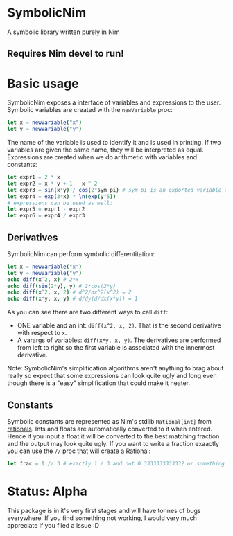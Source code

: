 # SymbolicNim
A symbolic library written purely in Nim

## Requires Nim devel to run!

# Basic usage
SymbolicNim exposes a interface of variables and expressions to the user. Symbolic variables are created with the `newVariable` proc:
```nim
let x = newVariable("x")
let y = newVariable("y")
```
The name of the variable is used to identify it and is used in printing. If two variables are given the same name, they will be interpreted as equal.
Expressions are created when we do arithmetic with variables and constants:
```nim
let expr1 = 2 * x
let expr2 = x * y + 1 - x ^ 2
let expr3 = sin(x*y) / cos(2*sym_pi) # sym_pi is an exported variable that SymbolicNim interprets as pi.
let expr4 = exp(3*x) * ln(exp(y^5))
# expressions can be used as well:
let expr5 = expr1 - expr2
let expr6 = expr4 / expr3
```

## Derivatives
SymbolicNim can perform symbolic differentitation:
```nim
let x = newVariable("x")
let y = newVariable("y")
echo diff(x^2, x) # 2*x
echo diff(sin(2*y), y) # 2*cos(2*y)
echo diff(x^2, x, 2) # d^2/dx^2(x^2) = 2
echo diff(x*y, x, y) # d/dy(d/dx(x*y)) = 1
```
As you can see there are two different ways to call `diff`:
- ONE variable and an int: `diff(x^2, x, 2)`. That is the second derivative with respect to `x`.
- A varargs of variables: `diff(x*y, x, y)`. The derivatives are performed from left to right so the first variable is associated with the innermost derivative. 

Note: SymbolicNim's simplification algorithms aren't anything to brag about really so expect that some expressions can look quite ugly and long even though there is a "easy" simplification that could make it neater.

## Constants
Symbolic constants are represented as Nim's stdlib `Rational[int]` from [rationals](https://nim-lang.org/docs/rationals.html). Ints and floats are automatically converted to it when entered. Hence if you input a float it will be converted to the best matching fraction and the output may look quite ugly. If you want to write a fraction exaactly you can use the `//` proc that will create a Rational:
```nim
let frac = 1 // 3 # exactly 1 / 3 and not 0.3333333333332 or something.
```

# Status: Alpha
This package is in it's very first stages and will have tonnes of bugs everywhere. If you find something not working, I would very much appreciate if you filed a issue :D

